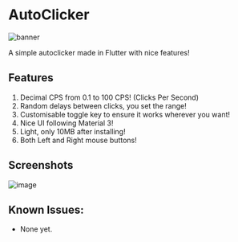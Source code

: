 # AutoClicker
![banner](https://github.com/checkm4ted/FlutterAutoClicker/assets/146487129/cc43fd2b-324a-4d70-97a1-bc33ed3bdf9a)

A simple autoclicker made in Flutter with nice features!

## Features
1. Decimal CPS from 0.1 to 100 CPS! (Clicks Per Second)
2. Random delays between clicks, you set the range!
3. Customisable toggle key to ensure it works wherever you want!
4. Nice UI following Material 3!
5. Light, only 10MB after installing!
6. Both Left and Right mouse buttons!

## Screenshots
![image](https://github.com/checkm4ted/FlutterAutoClicker/assets/146487129/9b4f9df3-a4c1-4783-8a64-565e9f7e351e)

## Known Issues:
- None yet.
